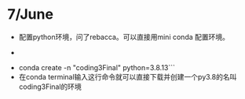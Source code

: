 # 7/June 
- 配置python环境，问了rebacca。可以直接用mini conda 配置环境。
- ```Python
- conda create -n "coding3Final" python=3.8.13```
- 在conda terminal输入这行命令就可以直接下载并创建一个py3.8的名叫coding3Final的环境
